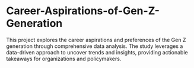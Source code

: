 # Career-Aspirations-of-Gen-Z-Generation
This project explores the career aspirations and preferences of the Gen Z generation through comprehensive data analysis. The study leverages a data-driven approach to uncover trends and insights, providing actionable takeaways for organizations and policymakers.

